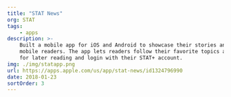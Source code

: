 ```yaml
---
title: "STAT News"
org: STAT
tags:
    - apps
description: >-
    Built a mobile app for iOS and Android to showcase their stories and better engage
    mobile readers. The app lets readers follow their favorite topics and reporters, save stories
    for later reading and login with their STAT+ account.
img: ./img/statapp.png
url: https://apps.apple.com/us/app/stat-news/id1324796990
date: 2018-01-23
sortOrder: 3
---
```

